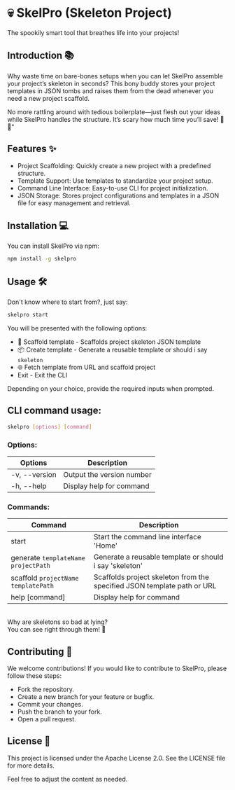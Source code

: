 # 💀 SkelPro (Skeleton Project)
The spookily smart tool that breathes life into your projects!

## Introduction 📚
Why waste time on bare-bones setups when you can let SkelPro assemble your project’s skeleton in seconds? This bony buddy stores your project templates in JSON tombs and raises them from the dead whenever you need a new project scaffold.

No more rattling around with tedious boilerplate—just flesh out your ideas while SkelPro handles the structure. It’s scary how much time you’ll save! 🦴👻"

## Features ✨
- Project Scaffolding: Quickly create a new project with a predefined structure.
- Template Support: Use templates to standardize your project setup.
- Command Line Interface: Easy-to-use CLI for project initialization.
- JSON Storage: Stores project configurations and templates in a JSON file for easy management and retrieval.

## Installation 💻
You can install SkelPro via npm:

```bash
npm install -g skelpro
```
## Usage 🛠️
Don't know where to start from?, just say:

```bash
skelpro start
```
You will be presented with the following options:

- 📁 Scaffold template - Scaffolds project skeleton JSON template
- 📦 Create template - Generate a reusable template or should i say `skeleton`
- 🌐 Fetch template from URL and scaffold project
- Exit - Exit the CLI

Depending on your choice, provide the required inputs when prompted.

## CLI command usage: 
```sh
skelpro [options] [command]
```

### Options:

| Options         | Description               |
| --------------- | ------------------------- |
| -v, --version   | Output the version number |
| -h, --help      | Display help for command  |

### Commands:
| Command                                        | Description                                                             |
| ---------------------------------------------- | ----------------------------------------------------------------------- | 
| start                                          | Start the command line interface 'Home'                                 | 
| generate `templateName` `projectPath`     | Generate a reusable template or should i say 'skeleton'                 | 
| scaffold `projectName` `templatePath`                | Scaffolds project skeleton from the specified JSON template path or URL | 
| help [command]                                 | Display help for command                                                |  

<br />
Why are skeletons so bad at lying?<br />
You can see right through them! 🤷

## Contributing 🤝
We welcome contributions! If you would like to contribute to SkelPro, please follow these steps:

- Fork the repository.
- Create a new branch for your feature or bugfix.
- Commit your changes.
- Push the branch to your fork.
- Open a pull request.
  
## License 📜
This project is licensed under the Apache License 2.0. See the LICENSE file for more details.

Feel free to adjust the content as needed.
